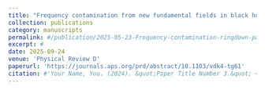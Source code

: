 ```yaml
---
title: "Frequency contamination from new fundamental fields in black hole ringdowns"
collection: publications
category: manuscripts
permalink: #/publication/2025-05-23-Frequency-contamination-ringdown-paper-2.md
excerpt: #
date: 2025-09-24
venue: 'Physical Review D'
paperurl: 'https://journals.aps.org/prd/abstract/10.1103/vdk4-tg61'
citation: #'Your Name, You. (2024). &quot;Paper Title Number 3.&quot; <i>GitHub Journal of Bugs</i>. 1(3).'
---
```


